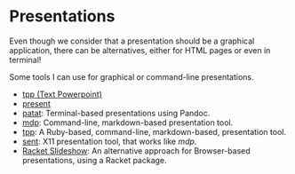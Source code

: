 Presentations
=============

Even though we consider that a presentation should be a graphical application,
there can be alternatives, either for HTML pages or even in terminal!

Some tools I can use for graphical or command-line presentations.

 - [tpp (Text Powerpoint)](https://github.com/cbbrowne/tpp)
 - [present](https://github.com/vinayak-mehta/present)
 - [patat](https://github.com/jaspervdj/patat):
   Terminal-based presentations using Pandoc.
 - [mdp](https://github.com/visit1985/mdp):
   Command-line, markdown-based presentation tool.
 - [tpp](https://synflood.at/tpp.html):
   A Ruby-based, command-line, markdown-based, presentation tool.
 - [sent](https://tools.suckless.org/sent/):
   X11 presentation tool, that works like _mdp_.
 - [Racket Slideshow](https://docs.racket-lang.org/slideshow/):
   An alternative approach for Browser-based presentations, using a Racket
   package.
